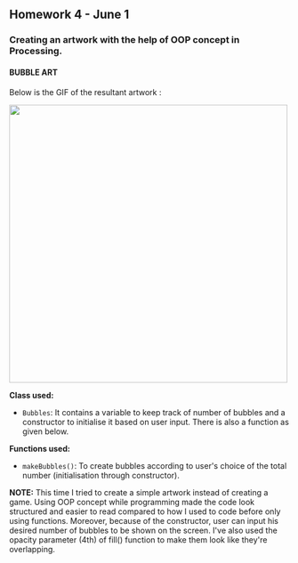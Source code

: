 ## Homework 4 - June 1

###  Creating an artwork with the help of OOP concept in Processing.

#### BUBBLE ART

Below is the GIF of the resultant artwork :

<img src="https://github.com/ronit-singh/Intro_to_IM/blob/main/June%201/bubbles.gif" height="500">

**Class used:**
- ````Bubbles````: It contains a variable to keep track of number of bubbles and a constructor to initialise it based on user input. There is also a function as given below.

**Functions used:**
- ````makeBubbles()````: To create bubbles according to user's choice of the total number (initialisation through constructor).

**NOTE:** This time I tried to create a simple artwork instead of creating a game. Using OOP concept while programming made the code look structured and easier to read compared to how I used to code before only using functions. Moreover, because of the constructor, user can input his desired number of bubbles to be shown on the screen. I've also used the opacity parameter (4th) of fill() function to make them look like they're overlapping.

